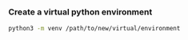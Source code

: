 ### Create a virtual python environment
```bash
python3 -m venv /path/to/new/virtual/environment
```